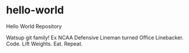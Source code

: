 # hello-world
Hello World Repository

Watsup git family! Ex NCAA Defensive Lineman turned Office Linebacker.
Code. Lift Weights. Eat. Repeat.
